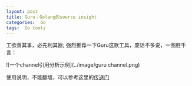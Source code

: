 ```yaml
---
layout: post
title: Guru：Golang的source insight 
categories:  Go
tags:  Go tools
--- 
```


工欲善其事，必先利其器; 强烈推荐一下Guru这款工具，废话不多说，一图胜千言：



![一个channel引用分析示例](../image/guru channel.png)


使用说明，不能翻墙，可以参考这里的[传送门](../slides/UsingGoGuru.docx)
